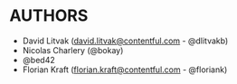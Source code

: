 # AUTHORS

* David Litvak (david.litvak@contentful.com - @dlitvakb)
* Nicolas Charlery (@bokay)
* @bed42
* Florian Kraft (florian.kraft@contentful.com  - @floriank)
